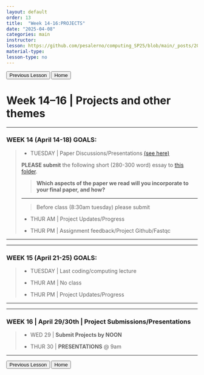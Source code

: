 ```yaml
---
layout: default
order: 13
title:  "Week 14-16:PROJECTS"
date: "2025-04-08"
categories: main
instructor: 
lesson: https://github.com/pesalerno/computing_SP25/blob/main/_posts/2025-02-25-7_Week_7.md
material-type: 
lesson-type: no
---
```


<a href="https://pesalerno.github.io/computing_SP25/main/2025/03/11/13_Week_12.html"><button>Previous Lesson</button></a>  <a href="https://pesalerno.github.io/computing_SP25/"><button>Home</button></a>  

# Week 14–16 | Projects and other themes

------------

### WEEK 14 (April 14-18) GOALS: 

> 
> - TUESDAY | Paper Discussions/Presentations [(see here)](https://drive.google.com/file/d/1ja2tSBRaqPQgyDqBd1ogmA56I3aglX6Z/view?usp=drive_link)
> 
> **PLEASE submit** the following short (280-300 word) essay to [this folder](https://drive.google.com/drive/folders/1KsBTzBhWgdFl5zHEWl4N8TbeNNQh1xFA?usp=drive_link). 
> 
> > **Which aspects of the paper we read will you incorporate to your final paper, and how?**
> 
> -------
> 
> > Before class (8:30am tuesday) please submit 
> 
> - THUR AM | Project Updates/Progress
> 
> - THUR PM | Assignment feedback/Project Github/Fastqc
> 


--------------

------------

### WEEK 15 (April 21-25) GOALS: 

> 
> - TUESDAY | Last coding/computing lecture
> 
> - THUR AM | No class 
> 
> - THUR PM | Project Updates/Progress

--------------

------------

### WEEK 16 | April 29/30th | Project Submissions/Presentations 

> 
> - WED 29 | **Submit Projects by NOON**
> 
> - THUR 30 | **PRESENTATIONS** @ 9am 

--------------

<a href="https://pesalerno.github.io/computing_SP25/main/2025/03/11/13_Week_12.html"><button>Previous Lesson</button></a>  <a href="https://pesalerno.github.io/computing_SP25/"><button>Home</button></a>  
